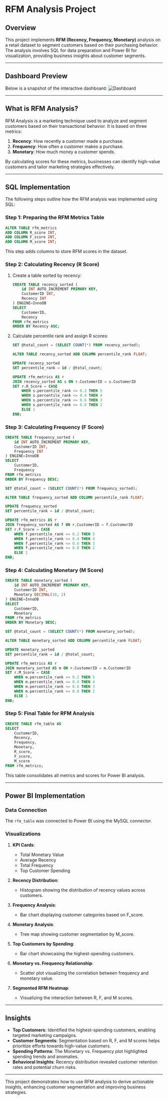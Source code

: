 # RFM Analysis Project

## Overview
This project implements **RFM (Recency, Frequency, Monetary)** analysis on a retail dataset to segment customers based on their purchasing behavior. The analysis involves SQL for data preparation and Power BI for visualization, providing business insights about customer segments.

---

## Dashboard Preview

Below is a snapshot of the interactive dashboard: ![Dashboard](https://github.com/CodeVistaPro/SQL-Projects/blob/main/Segmentation%20and%20RFM%20Analysis/RFM%20Analysis.png)

---

## What is RFM Analysis?
RFM Analysis is a marketing technique used to analyze and segment customers based on their transactional behavior. It is based on three metrics:
1. **Recency**: How recently a customer made a purchase.
2. **Frequency**: How often a customer makes a purchase.
3. **Monetary**: How much money a customer spends.

By calculating scores for these metrics, businesses can identify high-value customers and tailor marketing strategies effectively.

---

## SQL Implementation
The following steps outline how the RFM analysis was implemented using SQL:

### Step 1: Preparing the RFM Metrics Table
```sql
ALTER TABLE rfm_metrics
ADD COLUMN R_score INT,
ADD COLUMN F_score INT,
ADD COLUMN M_score INT;
```
This step adds columns to store RFM scores in the dataset.

### Step 2: Calculating Recency (R Score)
1. Create a table sorted by recency:
   ```sql
   CREATE TABLE recency_sorted (
       id INT AUTO_INCREMENT PRIMARY KEY,
       CustomerID INT,
       Recency INT
   ) ENGINE=InnoDB
   SELECT 
       CustomerID, 
       Recency 
   FROM rfm_metrics
   ORDER BY Recency ASC;
   ```

2. Calculate percentile rank and assign R scores:
   ```sql
   SET @total_count = (SELECT COUNT(*) FROM recency_sorted);

   ALTER TABLE recency_sorted ADD COLUMN percentile_rank FLOAT;

   UPDATE recency_sorted
   SET percentile_rank = id / @total_count;

   UPDATE rfm_metrics AS r
   JOIN recency_sorted AS s ON r.CustomerID = s.CustomerID
   SET r.R_Score = CASE
       WHEN s.percentile_rank <= 0.2 THEN 5
       WHEN s.percentile_rank <= 0.4 THEN 4
       WHEN s.percentile_rank <= 0.6 THEN 3
       WHEN s.percentile_rank <= 0.8 THEN 2
       ELSE 1
   END;
   ```

### Step 3: Calculating Frequency (F Score)
```sql
CREATE TABLE frequency_sorted (
    id INT AUTO_INCREMENT PRIMARY KEY,
    CustomerID INT,
    Frequency INT
) ENGINE=InnoDB
SELECT 
    CustomerID, 
    Frequency 
FROM rfm_metrics
ORDER BY Frequency DESC;

SET @total_count = (SELECT COUNT(*) FROM frequency_sorted);

ALTER TABLE frequency_sorted ADD COLUMN percentile_rank FLOAT;

UPDATE frequency_sorted
SET percentile_rank = id / @total_count;

UPDATE rfm_metrics AS r
JOIN frequency_sorted AS f ON r.CustomerID = f.CustomerID
SET r.F_Score = CASE
    WHEN f.percentile_rank <= 0.2 THEN 5
    WHEN f.percentile_rank <= 0.4 THEN 4
    WHEN f.percentile_rank <= 0.6 THEN 3
    WHEN f.percentile_rank <= 0.8 THEN 2
    ELSE 1
END;
```

### Step 4: Calculating Monetary (M Score)
```sql
CREATE TABLE monetary_sorted (
    id INT AUTO_INCREMENT PRIMARY KEY,
    CustomerID INT,
    Monetary DECIMAL(10, 2)
) ENGINE=InnoDB
SELECT 
    CustomerID, 
    Monetary 
FROM rfm_metrics
ORDER BY Monetary DESC;

SET @total_count = (SELECT COUNT(*) FROM monetary_sorted);

ALTER TABLE monetary_sorted ADD COLUMN percentile_rank FLOAT;

UPDATE monetary_sorted
SET percentile_rank = id / @total_count;

UPDATE rfm_metrics AS r
JOIN monetary_sorted AS m ON r.CustomerID = m.CustomerID
SET r.M_Score = CASE
    WHEN m.percentile_rank <= 0.2 THEN 5
    WHEN m.percentile_rank <= 0.4 THEN 4
    WHEN m.percentile_rank <= 0.6 THEN 3
    WHEN m.percentile_rank <= 0.8 THEN 2
    ELSE 1
END;
```

### Step 5: Final Table for RFM Analysis
```sql
CREATE TABLE rfm_table AS
SELECT 
    CustomerID, 
    Recency, 
    Frequency, 
    Monetary, 
    R_score, 
    F_score, 
    M_score
FROM rfm_metrics;
```
This table consolidates all metrics and scores for Power BI analysis.

---

## Power BI Implementation

### Data Connection
The `rfm_table` was connected to Power BI using the MySQL connector.

### Visualizations
1. **KPI Cards**:
   - Total Monetary Value
   - Average Recency
   - Total Frequency
   - Top Customer Spending

2. **Recency Distribution**:
   - Histogram showing the distribution of recency values across customers.

3. **Frequency Analysis**:
   - Bar chart displaying customer categories based on F_score.

4. **Monetary Analysis**:
   - Tree map showing customer segmentation by M_score.

5. **Top Customers by Spending**:
   - Bar chart showcasing the highest-spending customers.

6. **Monetary vs. Frequency Relationship**:
   - Scatter plot visualizing the correlation between frequency and monetary value.

7. **Segmented RFM Heatmap**:
   - Visualizing the interaction between R, F, and M scores.

---

## Insights
- **Top Customers**: Identified the highest-spending customers, enabling targeted marketing campaigns.
- **Customer Segments**: Segmentation based on R, F, and M scores helps prioritize efforts towards high-value customers.
- **Spending Patterns**: The Monetary vs. Frequency plot highlighted spending trends and anomalies.
- **Behavioral Insights**: Recency distribution revealed customer retention rates and potential churn risks.

---

This project demonstrates how to use RFM analysis to derive actionable insights, enhancing customer segmentation and improving business strategies.


